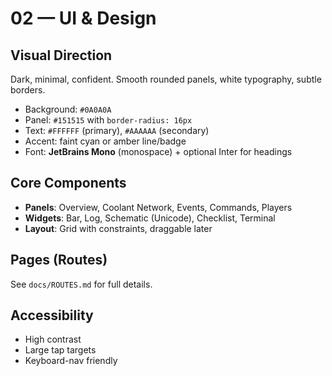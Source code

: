 # 02 — UI & Design

## Visual Direction
Dark, minimal, confident. Smooth rounded panels, white typography, subtle borders.

- Background: `#0A0A0A`
- Panel: `#151515` with `border-radius: 16px`
- Text: `#FFFFFF` (primary), `#AAAAAA` (secondary)
- Accent: faint cyan or amber line/badge
- Font: **JetBrains Mono** (monospace) + optional Inter for headings

## Core Components
- **Panels**: Overview, Coolant Network, Events, Commands, Players
- **Widgets**: Bar, Log, Schematic (Unicode), Checklist, Terminal
- **Layout**: Grid with constraints, draggable later

## Pages (Routes)
See `docs/ROUTES.md` for full details.

## Accessibility
- High contrast
- Large tap targets
- Keyboard-nav friendly
